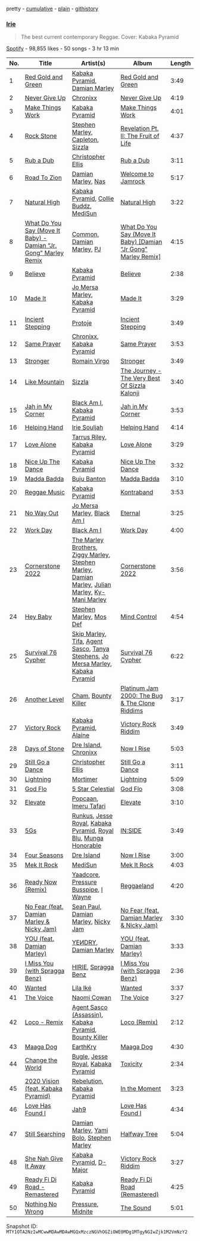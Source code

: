 pretty - [cumulative](/playlists/cumulative/37i9dQZF1DX7GUbRHVEX42.md) - [plain](/playlists/plain/37i9dQZF1DX7GUbRHVEX42) - [githistory](https://github.githistory.xyz/mackorone/spotify-playlist-archive/blob/main/playlists/plain/37i9dQZF1DX7GUbRHVEX42)

### [Irie](https://open.spotify.com/playlist/37i9dQZF1DX7GUbRHVEX42)

> The best current contemporary Reggae\. Cover: Kabaka Pyramid

[Spotify](https://open.spotify.com/user/spotify) - 98,855 likes - 50 songs - 3 hr 13 min

| No. | Title | Artist(s) | Album | Length |
|---|---|---|---|---|
| 1 | [Red Gold and Green](https://open.spotify.com/track/4EHZqxkgwhhJYkSHKrf5Eq) | [Kabaka Pyramid](https://open.spotify.com/artist/10p1CDVyRIkR2ybAu7SbVH), [Damian Marley](https://open.spotify.com/artist/3QJzdZJYIAcoET1GcfpNGi) | [Red Gold and Green](https://open.spotify.com/album/53tx7b7xj9qklpnw8AbT5x) | 3:49 |
| 2 | [Never Give Up](https://open.spotify.com/track/4ANZGc4p6NJxQ81C7aqIGw) | [Chronixx](https://open.spotify.com/artist/2oZcMYiKpjaA2Et5mU3RPP) | [Never Give Up](https://open.spotify.com/album/7vVxcQX012StUFPW9LzrNV) | 4:19 |
| 3 | [Make Things Work](https://open.spotify.com/track/7vDvRGAI64dvYTwR5yL19C) | [Kabaka Pyramid](https://open.spotify.com/artist/10p1CDVyRIkR2ybAu7SbVH) | [Make Things Work](https://open.spotify.com/album/0hFKmKNNdOdQ8RUwkeh4fj) | 4:01 |
| 4 | [Rock Stone](https://open.spotify.com/track/7b2WilS8iNSF8PcU17IMdC) | [Stephen Marley](https://open.spotify.com/artist/0CIwCGmQMqHqiblnZlFia1), [Capleton](https://open.spotify.com/artist/21J3YJTyq1biE3SvSNjzuf), [Sizzla](https://open.spotify.com/artist/72T7x96EAqN2UWvAgobYfv) | [Revelation Pt\. II: The Fruit of Life](https://open.spotify.com/album/3zBCEk3g6EGiUQVgJ4jFiK) | 4:37 |
| 5 | [Rub a Dub](https://open.spotify.com/track/1NIOyoX5kS8Mb1jDFP6Ri0) | [Christopher Ellis](https://open.spotify.com/artist/1CEhqTYXYpWeVLCCZE0LEs) | [Rub a Dub](https://open.spotify.com/album/3J9pOnKkvIwqUcDVITu9Bl) | 3:11 |
| 6 | [Road To Zion](https://open.spotify.com/track/6Ja1mjO9WcJFX3LsH22gRk) | [Damian Marley](https://open.spotify.com/artist/3QJzdZJYIAcoET1GcfpNGi), [Nas](https://open.spotify.com/artist/20qISvAhX20dpIbOOzGK3q) | [Welcome to Jamrock](https://open.spotify.com/album/4Y0PrDckfFKxKaVXsscDLB) | 5:17 |
| 7 | [Natural High](https://open.spotify.com/track/6OmV5Oi2CtizrCzYKJc9wM) | [Kabaka Pyramid](https://open.spotify.com/artist/10p1CDVyRIkR2ybAu7SbVH), [Collie Buddz](https://open.spotify.com/artist/5Ayl2bJtN5mdCsxZoxs9n1), [MediSun](https://open.spotify.com/artist/0IsmvNH84dS9wcMSCPC5UM) | [Natural High](https://open.spotify.com/album/4etz5JRFBUlNcFkvCYpLiW) | 3:22 |
| 8 | [What Do You Say \(Move It Baby\) \- Damian “Jr\. Gong" Marley Remix](https://open.spotify.com/track/7jpublhStv0bwUo3ZdC0PS) | [Common](https://open.spotify.com/artist/2GHclqNVjqGuiE5mA7BEoc), [Damian Marley](https://open.spotify.com/artist/3QJzdZJYIAcoET1GcfpNGi), [PJ](https://open.spotify.com/artist/4O36cq71Cq7NazopFLBMmb) | [What Do You Say \(Move It Baby\) \[Damian “Jr Gong" Marley Remix\]](https://open.spotify.com/album/1FdKhinPfReL7vJJB22DPI) | 4:15 |
| 9 | [Believe](https://open.spotify.com/track/4lelv8PEcOEpSxZGsYZWil) | [Kabaka Pyramid](https://open.spotify.com/artist/10p1CDVyRIkR2ybAu7SbVH) | [Believe](https://open.spotify.com/album/09dXLJqAXCOCrsFNZv9NzC) | 2:38 |
| 10 | [Made It](https://open.spotify.com/track/3lv9lGczx0buvcyfd1RLKB) | [Jo Mersa Marley](https://open.spotify.com/artist/6pRzVEriqNrbluIUSzBmML), [Kabaka Pyramid](https://open.spotify.com/artist/10p1CDVyRIkR2ybAu7SbVH) | [Made It](https://open.spotify.com/album/2MIESbjRuWNhlNMtUMV5a2) | 3:29 |
| 11 | [Incient Stepping](https://open.spotify.com/track/2ZMrQpLGv3H10PeNDEL1UF) | [Protoje](https://open.spotify.com/artist/7BGR8y1VZAWK2oR4zD9COr) | [Incient Stepping](https://open.spotify.com/album/6ibpBLrRUvcEaMX66fvDD4) | 3:49 |
| 12 | [Same Prayer](https://open.spotify.com/track/3MfbMLBGKSHBboWixya7gL) | [Chronixx](https://open.spotify.com/artist/2oZcMYiKpjaA2Et5mU3RPP), [Kabaka Pyramid](https://open.spotify.com/artist/10p1CDVyRIkR2ybAu7SbVH) | [Same Prayer](https://open.spotify.com/album/0RaQaiuWVvfiqXJq4SGFv3) | 3:53 |
| 13 | [Stronger](https://open.spotify.com/track/7ng4T6teNlLYjpw7RNDYCH) | [Romain Virgo](https://open.spotify.com/artist/6HCIRVlJ8tvmKPAtFnxyFg) | [Stronger](https://open.spotify.com/album/5LCaKsOwObwaUaDFAVNqpq) | 3:49 |
| 14 | [Like Mountain](https://open.spotify.com/track/7MvQf3Ql2RcIUKAoZPGRSg) | [Sizzla](https://open.spotify.com/artist/72T7x96EAqN2UWvAgobYfv) | [The Journey \- The Very Best Of Sizzla Kalonji](https://open.spotify.com/album/07AQybXuRFflDzipExouL4) | 3:40 |
| 15 | [Jah in My Corner](https://open.spotify.com/track/611xhTLxn4GKWp7okPO3Fn) | [Black Am I](https://open.spotify.com/artist/4gGjGwAPoNq5UqUltcrSXN), [Kabaka Pyramid](https://open.spotify.com/artist/10p1CDVyRIkR2ybAu7SbVH) | [Jah in My Corner](https://open.spotify.com/album/5PMDCFeRiSX0A0PeT23oFp) | 3:53 |
| 16 | [Helping Hand](https://open.spotify.com/track/0ouLZmfGnrvxXGpY3k4IaB) | [Irie Souljah](https://open.spotify.com/artist/1Qfee1zwAFUrtaaPMbkpsw) | [Helping Hand](https://open.spotify.com/album/5huEQQmNFdO6sZtm81fbqk) | 4:14 |
| 17 | [Love Alone](https://open.spotify.com/track/4ieXbToMBt4Cy0MU6Lf3av) | [Tarrus Riley](https://open.spotify.com/artist/4frHO7KPcfMjhnVdIMJ98c), [Kabaka Pyramid](https://open.spotify.com/artist/10p1CDVyRIkR2ybAu7SbVH) | [Love Alone](https://open.spotify.com/album/0MlJXgZuqRWqCXyY2qRDqM) | 3:29 |
| 18 | [Nice Up The Dance](https://open.spotify.com/track/2KR1FKbtBscgImHlKdoVyj) | [Kabaka Pyramid](https://open.spotify.com/artist/10p1CDVyRIkR2ybAu7SbVH) | [Nice Up The Dance](https://open.spotify.com/album/42MgLUbnXdROVjTGeChKQZ) | 3:32 |
| 19 | [Madda Badda](https://open.spotify.com/track/1fC7QnxvvazYuF02zZZFEs) | [Buju Banton](https://open.spotify.com/artist/4wLAjfeqAsV66AocWNcowA) | [Madda Badda](https://open.spotify.com/album/17XrwH6leiuoiuC4qieNRZ) | 3:10 |
| 20 | [Reggae Music](https://open.spotify.com/track/4LH6TQajTVHlPz1283KHAw) | [Kabaka Pyramid](https://open.spotify.com/artist/10p1CDVyRIkR2ybAu7SbVH) | [Kontraband](https://open.spotify.com/album/4iXGII4BnlGonXgrqx8bUx) | 3:53 |
| 21 | [No Way Out](https://open.spotify.com/track/3vF66SKLJYMdLaMolR3bMZ) | [Jo Mersa Marley](https://open.spotify.com/artist/6pRzVEriqNrbluIUSzBmML), [Black Am I](https://open.spotify.com/artist/4gGjGwAPoNq5UqUltcrSXN) | [Eternal](https://open.spotify.com/album/1avDmigs822ZGvXBuVFZnE) | 3:25 |
| 22 | [Work Day](https://open.spotify.com/track/060f54kwqQRw3HiyujgqCt) | [Black Am I](https://open.spotify.com/artist/4gGjGwAPoNq5UqUltcrSXN) | [Work Day](https://open.spotify.com/album/74771kls0BonEge3lDF20s) | 4:00 |
| 23 | [Cornerstone 2022](https://open.spotify.com/track/6IdTZHEefQ8A2WagEvsFlZ) | [The Marley Brothers](https://open.spotify.com/artist/53lYQjtmgJPaOseKa1sttY), [Ziggy Marley](https://open.spotify.com/artist/0o0rlxlC3ApLWsxFkUjMXc), [Stephen Marley](https://open.spotify.com/artist/0CIwCGmQMqHqiblnZlFia1), [Damian Marley](https://open.spotify.com/artist/3QJzdZJYIAcoET1GcfpNGi), [Julian Marley](https://open.spotify.com/artist/7a4td2FhkuH58dApiBvnrv), [Ky\-Mani Marley](https://open.spotify.com/artist/1XTGADISSMRf8B4TcVGYUC) | [Cornerstone 2022](https://open.spotify.com/album/0WE6c5U0BxItFScQn9KA3I) | 3:56 |
| 24 | [Hey Baby](https://open.spotify.com/track/1Bsl6Jw7bJtQ4pc7OQREog) | [Stephen Marley](https://open.spotify.com/artist/0CIwCGmQMqHqiblnZlFia1), [Mos Def](https://open.spotify.com/artist/0Mz5XE0kb1GBnbLQm2VbcO) | [Mind Control](https://open.spotify.com/album/1uJzh0ZINTIALdPwDVrbJP) | 4:54 |
| 25 | [Survival 76 Cypher](https://open.spotify.com/track/7t7BQ6Lv0fATGfkiOGufd4) | [Skip Marley](https://open.spotify.com/artist/4ryoUS0W8qXokfMxrlJt6O), [Tifa](https://open.spotify.com/artist/0SC0umMk5cSHBN8zAVc4TA), [Agent Sasco](https://open.spotify.com/artist/3qppN9KCK7kBILNTMaHkB4), [Tanya Stephens](https://open.spotify.com/artist/0vL0HKEtNHGobKmDNarMFQ), [Jo Mersa Marley](https://open.spotify.com/artist/6pRzVEriqNrbluIUSzBmML), [Kabaka Pyramid](https://open.spotify.com/artist/10p1CDVyRIkR2ybAu7SbVH) | [Survival 76 Cypher](https://open.spotify.com/album/7iZ2DcpZ0q6ZWlWlYb66p9) | 6:22 |
| 26 | [Another Level](https://open.spotify.com/track/6hJ2bS9cbhe97y9qSOUBh5) | [Cham](https://open.spotify.com/artist/5G8IlDlnPQPN4YmtJ6NDxK), [Bounty Killer](https://open.spotify.com/artist/6UuT0BJZ9vF8Y1sxXnJl2s) | [Platinum Jam 2000: The Bug & The Clone Riddims](https://open.spotify.com/album/4fFEqVK2DOGxUYfus6kSij) | 3:17 |
| 27 | [Victory Rock](https://open.spotify.com/track/7pgjKkMgWUp6qsisoqK88m) | [Kabaka Pyramid](https://open.spotify.com/artist/10p1CDVyRIkR2ybAu7SbVH), [Alaine](https://open.spotify.com/artist/62I2kfviQAwxvxNMvTj1Mc) | [Victory Rock Riddim](https://open.spotify.com/album/2ychB1n3vMLc8t2bOflZTu) | 3:49 |
| 28 | [Days of Stone](https://open.spotify.com/track/3kJM6nB0qDeNjADOgFOQei) | [Dre Island](https://open.spotify.com/artist/0TS9FVfPz9X4ijxno3KBi8), [Chronixx](https://open.spotify.com/artist/2oZcMYiKpjaA2Et5mU3RPP) | [Now I Rise](https://open.spotify.com/album/2sQfxaIn395xqNkYH7VfAp) | 5:03 |
| 29 | [Still Go a Dance](https://open.spotify.com/track/4clUohoKu1S7YGM8SuCMrs) | [Christopher Ellis](https://open.spotify.com/artist/1CEhqTYXYpWeVLCCZE0LEs) | [Still Go a Dance](https://open.spotify.com/album/6yN83NixfyLv59uj635Ccx) | 3:11 |
| 30 | [Lightning](https://open.spotify.com/track/2NrmiC7IpTXJrWPvueZMzX) | [Mortimer](https://open.spotify.com/artist/6qyqSsQOJmW6GDx8djH0dv) | [Lightning](https://open.spotify.com/album/7cTMnsjjUEsUMe4JLShz3e) | 5:09 |
| 31 | [God Flo](https://open.spotify.com/track/1fnWfoQqM20SD4Bjd5nFIm) | [5 Star Celestial](https://open.spotify.com/artist/7zGPusmDtqVpsMqdxmGY6L) | [God Flo](https://open.spotify.com/album/4x4obAcTr9ET8r5U3XMw0u) | 3:08 |
| 32 | [Elevate](https://open.spotify.com/track/5rqoQ8fs0BbAOVIlvVrRPS) | [Popcaan](https://open.spotify.com/artist/62DmErcU7dqZbJaDqwsqzR), [Imeru Tafari](https://open.spotify.com/artist/1YxQyYfXtg9pMJStr0hvxT) | [Elevate](https://open.spotify.com/album/4ymBYQ4cUYjjTbwecsblqe) | 3:10 |
| 33 | [5Gs](https://open.spotify.com/track/6Cby4tZ2EW7ZpXOSLf6cvT) | [Runkus](https://open.spotify.com/artist/3HtqLmblZBFHozJBuKZTzQ), [Jesse Royal](https://open.spotify.com/artist/4aXUVIuNCDbLoRAYfuVDi1), [Kabaka Pyramid](https://open.spotify.com/artist/10p1CDVyRIkR2ybAu7SbVH), [Royal Blu](https://open.spotify.com/artist/5GZOZpWXKPAMPZQrcrnyzx), [Munga Honorable](https://open.spotify.com/artist/4N6urvy01I1p3ZgWLDjmKU) | [IN:SIDE](https://open.spotify.com/album/4QLELkMzJl3mX9YN8DHzYg) | 3:49 |
| 34 | [Four Seasons](https://open.spotify.com/track/2C0rFoP2hER9QoxvfPf8RQ) | [Dre Island](https://open.spotify.com/artist/0TS9FVfPz9X4ijxno3KBi8) | [Now I Rise](https://open.spotify.com/album/2sQfxaIn395xqNkYH7VfAp) | 3:00 |
| 35 | [Mek It Rock](https://open.spotify.com/track/0wZfbblLDVMtvDchBZBke2) | [MediSun](https://open.spotify.com/artist/0IsmvNH84dS9wcMSCPC5UM) | [Mek It Rock](https://open.spotify.com/album/0FX9ee08ja3nL8BZHMGQJy) | 4:03 |
| 36 | [Ready Now \(Remix\)](https://open.spotify.com/track/49pgMMidzC9kvNTNSacA03) | [Yaadcore](https://open.spotify.com/artist/1hevfhry04udTTR3OPJIv4), [Pressure Busspipe](https://open.spotify.com/artist/61meTZVdfRrHMotU1AJipD), [I Wayne](https://open.spotify.com/artist/3HQIkVkhoARQMb0XlvyUKL) | [Reggaeland](https://open.spotify.com/album/754AVqPGMs1W1yEYxG5Hq5) | 4:20 |
| 37 | [No Fear \(feat\. Damian Marley & Nicky Jam\)](https://open.spotify.com/track/5B1QxXc3XWgJ3dg2ULj7Aa) | [Sean Paul](https://open.spotify.com/artist/3Isy6kedDrgPYoTS1dazA9), [Damian Marley](https://open.spotify.com/artist/3QJzdZJYIAcoET1GcfpNGi), [Nicky Jam](https://open.spotify.com/artist/1SupJlEpv7RS2tPNRaHViT) | [No Fear \(feat\. Damian Marley & Nicky Jam\)](https://open.spotify.com/album/5iNZBIAKC2ohCuxiZwuevw) | 3:30 |
| 38 | [YOU \(feat\. Damian Marley\)](https://open.spotify.com/track/70gSJrLzbMOURbFnMzG85g) | [YEИDRY](https://open.spotify.com/artist/3Lk9AWrpD4bminO5LwmBOw), [Damian Marley](https://open.spotify.com/artist/3QJzdZJYIAcoET1GcfpNGi) | [YOU \(feat\. Damian Marley\)](https://open.spotify.com/album/3xP4sRiFGlSeoSw5t3Q567) | 3:33 |
| 39 | [I Miss You \(with Spragga Benz\)](https://open.spotify.com/track/4FP6JqFadQflSILvQYxnpb) | [HIRIE](https://open.spotify.com/artist/0HYbyzzhI44iTHvYnf1nOs), [Spragga Benz](https://open.spotify.com/artist/2RUW6D53228zMHAXjaQI8f) | [I Miss You \(with Spragga Benz\)](https://open.spotify.com/album/3beTV1lC6tVbHzFLYdha4F) | 2:36 |
| 40 | [Wanted](https://open.spotify.com/track/4F8EDSwqScQxFaLjtScKWO) | [Lila Iké](https://open.spotify.com/artist/0uAUrmEQbwcDFzg0v7VicO) | [Wanted](https://open.spotify.com/album/2LQ3Ts5RzrOV8sqYTV3xqu) | 3:37 |
| 41 | [The Voice](https://open.spotify.com/track/2DrLYrE3BYrRFxHucvrZge) | [Naomi Cowan](https://open.spotify.com/artist/129TLJBvb1WfwaaBsSIH1m) | [The Voice](https://open.spotify.com/album/7mGuqGTAy7gWHNBhQucEXq) | 3:27 |
| 42 | [Loco \- Remix](https://open.spotify.com/track/3n41zxL7ggMakWfLMfN9O3) | [Agent Sasco \(Assassin\)](https://open.spotify.com/artist/0CiLVKp7LJTm0c8jdUmQNy), [Kabaka Pyramid](https://open.spotify.com/artist/10p1CDVyRIkR2ybAu7SbVH), [Bounty Killer](https://open.spotify.com/artist/6UuT0BJZ9vF8Y1sxXnJl2s) | [Loco \(Remix\)](https://open.spotify.com/album/2XSbGPGtCT8OEiO5EQVU4A) | 2:12 |
| 43 | [Maaga Dog](https://open.spotify.com/track/4U51bXzT9l06kVQ8i7sIlk) | [EarthKry](https://open.spotify.com/artist/6aVvDhysCxaf1SuBpx9jJn) | [Maaga Dog](https://open.spotify.com/album/2uwUG2TiyMTUAdCdHBXH3s) | 4:30 |
| 44 | [Change the World](https://open.spotify.com/track/6Qhx0sm1tTc78p4FMvwfuI) | [Bugle](https://open.spotify.com/artist/4J51t1ZO7ed5qgsXmz9VXM), [Jesse Royal](https://open.spotify.com/artist/4aXUVIuNCDbLoRAYfuVDi1), [Kabaka Pyramid](https://open.spotify.com/artist/10p1CDVyRIkR2ybAu7SbVH) | [Toxicity](https://open.spotify.com/album/5Ko9dGZI8vlqVROi0ugTym) | 2:34 |
| 45 | [2020 Vision \(feat\. Kabaka Pyramid\)](https://open.spotify.com/track/2rIPa2SPXybqxFySqQ4MIN) | [Rebelution](https://open.spotify.com/artist/2WjvvwAX0mdWwq3aFuUdtc), [Kabaka Pyramid](https://open.spotify.com/artist/10p1CDVyRIkR2ybAu7SbVH) | [In the Moment](https://open.spotify.com/album/4ZO52CTQ2EzwDmAIrFjHaW) | 3:23 |
| 46 | [Love Has Found I](https://open.spotify.com/track/7vgJuzAYHAIYljsPDCqWDD) | [Jah9](https://open.spotify.com/artist/6jNPkvFjV9LEguf2CrcFoH) | [Love Has Found I](https://open.spotify.com/album/6EfiRIcE93eGlXXs1jQ7ta) | 4:34 |
| 47 | [Still Searching](https://open.spotify.com/track/372wpFKwnTJdVEEIJaFQfu) | [Damian Marley](https://open.spotify.com/artist/3QJzdZJYIAcoET1GcfpNGi), [Yami Bolo](https://open.spotify.com/artist/6K4qT7qjaR6q5SqwQ1oA3o), [Stephen Marley](https://open.spotify.com/artist/0CIwCGmQMqHqiblnZlFia1) | [Halfway Tree](https://open.spotify.com/album/79A9fjAyeGil2IvBXfBjMj) | 5:04 |
| 48 | [She Nah Give It Away](https://open.spotify.com/track/6EdXGqDnxlKejBHHtdbxUc) | [Kabaka Pyramid](https://open.spotify.com/artist/10p1CDVyRIkR2ybAu7SbVH), [D\-Major](https://open.spotify.com/artist/3XC2RnJHl1Z08ZamQVNpks) | [Victory Rock Riddim](https://open.spotify.com/album/2ychB1n3vMLc8t2bOflZTu) | 3:27 |
| 49 | [Ready Fi Di Road \- Remastered](https://open.spotify.com/track/6Lt5mG1VpdPK4k5HNuOWqG) | [Kabaka Pyramid](https://open.spotify.com/artist/10p1CDVyRIkR2ybAu7SbVH) | [Ready Fi Di Road \(Remastered\)](https://open.spotify.com/album/0pkqPOfiL02TucxKlfKLdc) | 4:25 |
| 50 | [Nothing No Wrong](https://open.spotify.com/track/15Gb5a89gq0Cw6opsCgT37) | [Pressure](https://open.spotify.com/artist/009IKtLg2rg2QMbvNtWaoh), [Midnite](https://open.spotify.com/artist/2qo5BOQTBHXYKcTER10pRZ) | [The Sound](https://open.spotify.com/album/0EUaIfzNRdEkiP4YJ7OJqp) | 5:01 |

Snapshot ID: `MTY1OTA2NzIwMCwwMDAwMDAwMGQxMzczNGVhOGZiOWE0MDg1MTgyNGIwZjk1M2VmNzY2`
